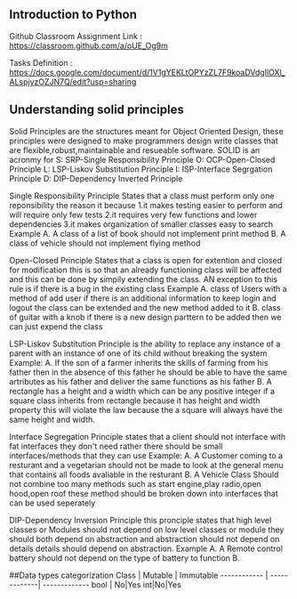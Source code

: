 ## Introduction to Python

Github Classroom Assignment Link : https://classroom.github.com/a/oUE_Og9m

Tasks Definition : https://docs.google.com/document/d/1V1gYEKLtOPYzZL7F9koaDVdgIlOXl_ALspjyzOZJN7Q/edit?usp=sharing

## Understanding solid principles
Solid Principles are the structures meant for Object Oriented Design, these principles were designed to make programmers
design write classes that are flexible,robust,maintainable and resueable software.
SOLID is an acronmy for 
S: SRP-Single Responsibility Principle
O: OCP-Open-Closed Principle
L: LSP-Liskov Substitution Principle
I: ISP-Interface Segrgation Principle
D: DIP-Dependency Inverted Principle

Single Responsibility Principle States that a class must perform only one reponsibility the reason it because 
1.it makes testing easier to perform and will require only few tests
2.it requires very few functions and lower dependencies
3.it makes organization of smaller classes easy to search
Example 
A. A class of a list of book should not implement print method
B. A class of vehicle should not implement flying method

Open-Closed Principle States that a class is open for extention and closed for modification this is so that an already functioning class will be affected and this can be done by simpily extending the class. AN exception to this rule is if there is a bug in the 
existing class
Example 
A. class of Users with a method of add user if there is an additional information to keep login and logout the class can be extended and
the new method added to it 
B. class of guitar with a knob if there is a new design parttern to be added then we can just expend the class

LSP-Liskov Substitution Principle is the ability to replace any instance of a parent with an instance of one of its child without breaking the system
Example:
A. If the son of a farmer inherits the skills of farming from his father then in the absence of this father he should be able to have the same artributes as his father and deliver the same functions as his father
B. A rectangle has a height and a width which can be any positive integer if a square class inherits from rectangle because it has  height and width property this will violate the law because the a square will always have the same height and width.

Interface Segregation Principle states that a client should not interface with fat interfaces they don't need rather there should be small interfaces/methods that they can use 
Example:
A. A Customer coming to a resturant and a vegetarian should not be made to look at the general menu that contains all foods avaliable in the resturant
B. A Vehicle Class Should not combine too many methods such as start engine,play radio,open hood,open roof these method should be broken down into interfaces that can be used seperately

DIP-Dependency Inversion Principle this pronciple states that high level classes or Modules should not depend on low level classes or module they should both depend on abstraction and abstraction should not depend on details details should depend on abstraction.
Example
A. A Remote control battery should not depend on the type of battery to function
B. 

##Data types categorization
Class | Mutable  | Immutable
------------ | -------------| -------------
bool | No|Yes
int|No|Yes

